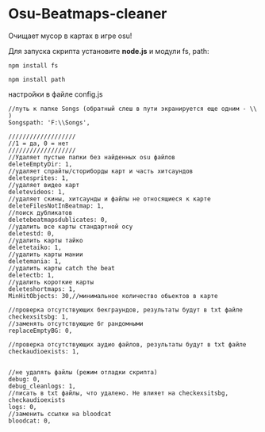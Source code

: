 # Osu-Beatmaps-cleaner
Очищает мусор в картах в игре osu!

Для запуска скрипта установите **node.js** и модули fs, path:

`npm install fs`

`npm install path`

настройки в файле config.js

	//путь к папке Songs (обратный слеш в пути экранируется еще одним - \\ )
	Songspath: 'F:\\Songs',

	///////////////////
	//1 = да, 0 = нет
	///////////////////
	//Удаляет пустые папки без найденных osu файлов
	deleteEmptyDir: 1,
	//удаляет спрайты/сториборды карт и часть хитсаундов
	deletesprites: 1,
	//удаляет видео карт
	deletevideos: 1,
	//удаляет скины, хитсаунды и файлы не относящиеся к карте
	deleteFilesNotInBeatmap: 1,
	//поиск дубликатов
	deletebeatmapsdublicates: 0,
	//удалить все карты стандартной осу
	deletestd: 0,
	//удалить карты тайко
	deletetaiko: 1,
	//удалить карты мании
	deletemania: 1,
	//удалить карты catch the beat
	deletectb: 1,
	//удалить короткие карты
	deleteshortmaps: 1,
	MinHitObjects: 30,//минимальное количество обьектов в карте

	//проверка отсутствующих бекграундов, результаты будут в txt файле
	checkexsitsbg: 1,
	//заменять отсутствующие бг рандомными
	replaceEmptyBG: 0,

	//проверка отсутствующих аудио файлов, результаты будут в txt файле
	checkaudioexists: 1,
	

	//не удалять файлы (режим отладки скрипта)
	debug: 0,
	debug_cleanlogs: 1,
	//писать в txt файлы, что удалено. Не влияет на checkexsitsbg, checkaudioexists
	logs: 0,
	//заменить ссылки на bloodcat
	bloodcat: 0,
